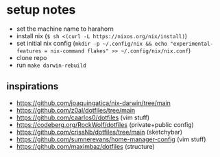 # setup notes

- set the machine name to harahorn
- install nix (`$ sh <(curl -L https://nixos.org/nix/install)`)
- set initial nix config (`mkdir -p ~/.config/nix && echo "experimental-features = nix-command flakes" >> ~/.config/nix/nix.conf`)
- clone repo
- run `make darwin-rebuild`

## inspirations

- https://github.com/joaquingatica/nix-darwin/tree/main
- https://github.com/z0al/dotfiles/tree/main
- https://github.com/caarlos0/dotfiles (vim stuff)
- https://codeberg.org/RockWolf/dotfiles (private+public config)
- https://github.com/crissNb/dotfiles/tree/main (sketchybar)
- https://github.com/sumnerevans/home-manager-config (vim stuff)
- https://github.com/maximbaz/dotfiles (structure)
